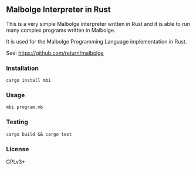 ## Malbolge Interpreter in Rust

This is a very simple Malbolge interpreter written in Rust and it is able to run many complex programs written in Malbolge.

It is used for the Malbolge Programming Language implementation in Rust.

See: https://github.com/return/malbolge

### Installation

`cargo install mbi`

### Usage

`mbi program.mb`

### Testing

`cargo build && cargo test`

### License

GPLv3+